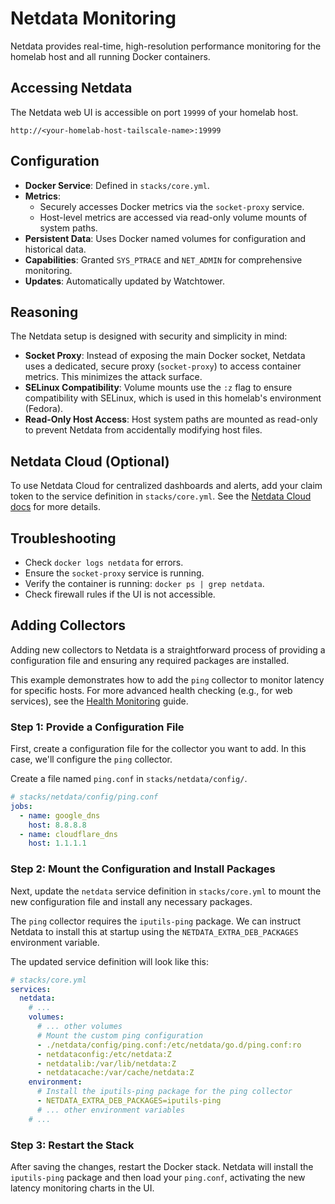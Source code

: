 # Netdata Monitoring

Netdata provides real-time, high-resolution performance monitoring for the homelab host and all running Docker containers.

## Accessing Netdata

The Netdata web UI is accessible on port `19999` of your homelab host.

`http://<your-homelab-host-tailscale-name>:19999`

## Configuration

- **Docker Service**: Defined in `stacks/core.yml`.
- **Metrics**:
  - Securely accesses Docker metrics via the `socket-proxy` service.
  - Host-level metrics are accessed via read-only volume mounts of system paths.
- **Persistent Data**: Uses Docker named volumes for configuration and historical data.
- **Capabilities**: Granted `SYS_PTRACE` and `NET_ADMIN` for comprehensive monitoring.
- **Updates**: Automatically updated by Watchtower.

## Reasoning

The Netdata setup is designed with security and simplicity in mind:

- **Socket Proxy**: Instead of exposing the main Docker socket, Netdata uses a dedicated, secure proxy (`socket-proxy`) to access container metrics. This minimizes the attack surface.
- **SELinux Compatibility**: Volume mounts use the `:z` flag to ensure compatibility with SELinux, which is used in this homelab's environment (Fedora).
- **Read-Only Host Access**: Host system paths are mounted as read-only to prevent Netdata from accidentally modifying host files.

## Netdata Cloud (Optional)

To use Netdata Cloud for centralized dashboards and alerts, add your claim token to the service definition in `stacks/core.yml`. See the [Netdata Cloud docs](https://learn.netdata.cloud/docs/agent/claim) for more details.

## Troubleshooting

- Check `docker logs netdata` for errors.
- Ensure the `socket-proxy` service is running.
- Verify the container is running: `docker ps | grep netdata`.
- Check firewall rules if the UI is not accessible.

## Adding Collectors

Adding new collectors to Netdata is a straightforward process of providing a configuration file and ensuring any required packages are installed.

This example demonstrates how to add the `ping` collector to monitor latency for specific hosts. For more advanced health checking (e.g., for web services), see the [Health Monitoring](./health.md) guide.

### Step 1: Provide a Configuration File

First, create a configuration file for the collector you want to add. In this case, we'll configure the `ping` collector.

Create a file named `ping.conf` in `stacks/netdata/config/`.

```yaml
# stacks/netdata/config/ping.conf
jobs:
  - name: google_dns
    host: 8.8.8.8
  - name: cloudflare_dns
    host: 1.1.1.1
```

### Step 2: Mount the Configuration and Install Packages

Next, update the `netdata` service definition in `stacks/core.yml` to mount the new configuration file and install any necessary packages.

The `ping` collector requires the `iputils-ping` package. We can instruct Netdata to install this at startup using the `NETDATA_EXTRA_DEB_PACKAGES` environment variable.

The updated service definition will look like this:

```yaml
# stacks/core.yml
services:
  netdata:
    # ...
    volumes:
      # ... other volumes
      # Mount the custom ping configuration
      - ./netdata/config/ping.conf:/etc/netdata/go.d/ping.conf:ro
      - netdataconfig:/etc/netdata:Z
      - netdatalib:/var/lib/netdata:Z
      - netdatacache:/var/cache/netdata:Z
    environment:
      # Install the iputils-ping package for the ping collector
      - NETDATA_EXTRA_DEB_PACKAGES=iputils-ping
      # ... other environment variables
    # ...
```

### Step 3: Restart the Stack

After saving the changes, restart the Docker stack. Netdata will install the `iputils-ping` package and then load your `ping.conf`, activating the new latency monitoring charts in the UI.
